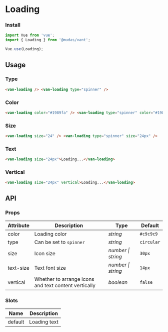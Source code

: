 # Loading

### Install

```js
import Vue from 'vue';
import { Loading } from '@mudas/vant';

Vue.use(Loading);
```

## Usage

### Type

```html
<van-loading /> <van-loading type="spinner" />
```

### Color

```html
<van-loading color="#1989fa" /> <van-loading type="spinner" color="#1989fa" />
```

### Size

```html
<van-loading size="24" /> <van-loading type="spinner" size="24px" />
```

### Text

```html
<van-loading size="24px">Loading...</van-loading>
```

### Vertical

```html
<van-loading size="24px" vertical>Loading...</van-loading>
```

## API

### Props

| Attribute | Description | Type | Default |
| --- | --- | --- | --- |
| color | Loading color | _string_ | `#c9c9c9` |
| type | Can be set to `spinner` | _string_ | `circular` |
| size | Icon size | _number \| string_ | `30px` |
| text-size | Text font size | _number \| string_ | `14px` |
| vertical | Whether to arrange icons and text content vertically | _boolean_ | `false` |

### Slots

| Name    | Description  |
| ------- | ------------ |
| default | Loading text |
